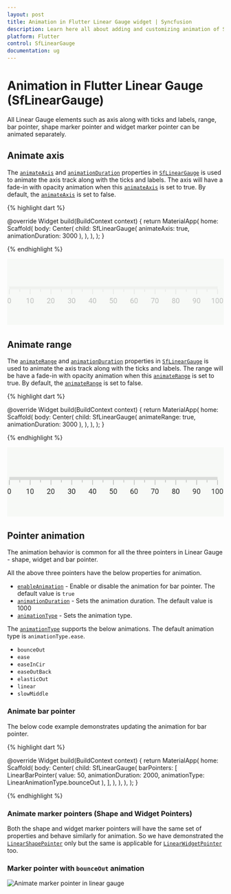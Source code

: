 ```yaml
---
layout: post
title: Animation in Flutter Linear Gauge widget | Syncfusion
description: Learn here all about adding and customizing animation of Syncfusion Flutter Linear Gauge (SfLinearGauge) widget and more.
platform: Flutter
control: SfLinearGauge
documentation: ug
---
```


# Animation in Flutter Linear Gauge (SfLinearGauge)

All Linear Gauge elements such as axis along with ticks and labels, range, bar pointer, shape marker pointer and widget marker pointer can be animated separately. 

## Animate axis

The [`animateAxis`](https://pub.dev/documentation/syncfusion_flutter_gauges/latest/gauges/SfLinearGauge/animateAxis.html) and [`animationDuration`](https://pub.dev/documentation/syncfusion_flutter_gauges/latest/gauges/SfLinearGauge/animationDuration.html) properties in [`SfLinearGauge`](https://pub.dev/documentation/syncfusion_flutter_gauges/latest/gauges/SfLinearGauge-class.html) is used to  animate the axis track along with the ticks and labels. The axis will have a fade-in with opacity animation when this [`animateAxis`](https://pub.dev/documentation/syncfusion_flutter_gauges/latest/gauges/SfLinearGauge/animateAxis.html) is set to true. By default, the [`animateAxis`](https://pub.dev/documentation/syncfusion_flutter_gauges/latest/gauges/SfLinearGauge/animateAxis.html) is set to false. 

{% highlight dart %}

  @override
  Widget build(BuildContext context) {
    return MaterialApp(
      home: Scaffold(
        body: Center(
          child: SfLinearGauge(
            animateAxis: true,
            animationDuration: 3000
          ),
        ),
      ),
    );
  }

{% endhighlight %}

![Animate axis in linear gauge](images/animation/animation-axis-range/animation_axis.gif)

## Animate range

The [`animateRange`](https://pub.dev/documentation/syncfusion_flutter_gauges/latest/gauges/SfLinearGauge/animateRange.html) and [`animationDuration`](https://pub.dev/documentation/syncfusion_flutter_gauges/latest/gauges/SfLinearGauge/animationDuration.html) properties in [`SfLinearGauge`](https://pub.dev/documentation/syncfusion_flutter_gauges/latest/gauges/SfLinearGauge-class.html) is used to  animate the axis track along with the ticks and labels. The range will be have a fade-in with opacity animation when this [`animateRange`](https://pub.dev/documentation/syncfusion_flutter_gauges/latest/gauges/SfLinearGauge/animateRange.html) is set to true. By default, the [`animateRange`](https://pub.dev/documentation/syncfusion_flutter_gauges/latest/gauges/SfLinearGauge/animateRange.html) is set to false. 

{% highlight dart %}

  @override
  Widget build(BuildContext context) {
    return MaterialApp(
      home: Scaffold(
        body: Center(
          child: SfLinearGauge(
            animateRange: true,
            animationDuration: 3000
          ),
        ),
      ),
    );
  }

  {% endhighlight %}

  ![Animate range in linear gauge](images/animation/animation-axis-range/animation_range.gif)

## Pointer animation

The animation behavior is common for all the three pointers in Linear Gauge - shape, widget and bar pointer. 

All the above three pointers have the below properties for animation. 

*  [`enableAnimation`](https://pub.dev/documentation/syncfusion_flutter_gauges/latest/gauges/LinearShapePointer/enableAnimation.html) - Enable or disable the animation for bar pointer. The default value is `true`
*  [`animationDuration`](https://pub.dev/documentation/syncfusion_flutter_gauges/latest/gauges/LinearShapePointer/animationDuration.html) - Sets the animation duration. The default value is 1000
*  [`animationType`](https://pub.dev/documentation/syncfusion_flutter_gauges/latest/gauges/LinearShapePointer/animationType.html) - Sets the animation type. 

The [`animationType`](https://pub.dev/documentation/syncfusion_flutter_gauges/latest/gauges/LinearShapePointer/animationType.html) supports the below animations. The default animation type is `animationType.ease`.

* `bounceOut`
* `ease`
* `easeInCir`
* `easeOutBack`
* `elasticOut`
* `linear`
* `slowMiddle`

### Animate bar pointer

The below code example demonstrates updating the animation for bar pointer.

{% highlight dart %} 

  @override
  Widget build(BuildContext context) {
    return MaterialApp(
      home: Scaffold(
        body: Center(
          child: SfLinearGauge(
            barPointers: [
              LinearBarPointer(
                value: 50,
                animationDuration: 2000,
                animationType: LinearAnimationType.bounceOut
              ),
            ],
          ),
        ),
      ),
    );
  }

{% endhighlight %}

### Animate marker pointers (Shape and Widget Pointers)

Both the shape and widget marker pointers will have the same set of properties and behave similarly for animation. So we have demonstrated the [`LinearShapePointer`](https://pub.dev/documentation/syncfusion_flutter_gauges/latest/gauges/LinearShapePointer-class.html) only but the same is applicable for [`LinearWidgetPointer`](https://pub.dev/documentation/syncfusion_flutter_gauges/latest/gauges/LinearWidgetPointer-class.html) too. 

### Marker pointer with `bounceOut` animation

![Animate marker pointer in linear gauge](images/animation/shape-pointer/bounceout.gif)





